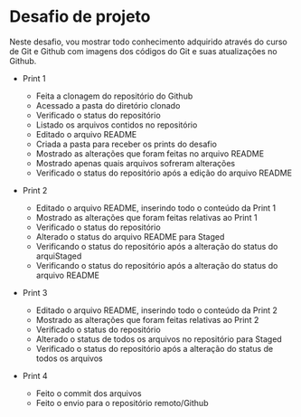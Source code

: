 # Desafio de projeto
Neste desafio, vou mostrar todo conhecimento adquirido através do curso de Git e Github com imagens dos códigos do Git e suas atualizações no Github.

- Print 1
    - Feita a clonagem do repositório do Github
    - Acessado a pasta do diretório clonado
    - Verificado o status do repositório
    - Listado os arquivos contidos no repositório
    - Editado o arquivo README
    - Criada a pasta para receber os prints do desafio
    - Mostrado as alterações que foram feitas no arquivo README
    - Mostrado apenas quais arquivos sofreram alterações
    - Verificado o status do repositório após a edição do arquivo README

- Print 2
    - Editado o arquivo README, inserindo todo o conteúdo da Print 1
    - Mostrado as alterações que foram feitas relativas ao Print 1
    - Verificado o status do repositório
    - Alterado o status do arquivo README para Staged
    - Verificando o status do repositório após a alteração do status do arquiStaged
    - Verificando o status do repositório após a alteração do status do arquivo README

- Print 3
    - Editado o arquivo README, inserindo todo o conteúdo da Print 2
    - Mostrado as alterações que foram feitas relativas ao Print 2
    - Verificado o status do repositório
    - Alterado o status de todos os arquivos no repositório para Staged
    - Verificado o status do repositório após a alteração do status de todos os arquivos

- Print 4
    - Feito o commit dos arquivos
    - Feito o envio para o repositório remoto/Github
